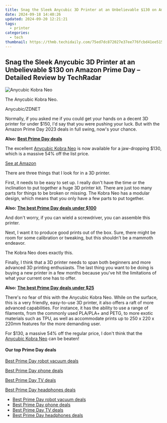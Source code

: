 ```yaml
---
title: Snag the Sleek Anycubic 3D Printer at an Unbelievable $130 on Amazon Prime Day – Detailed Review by TechRadar
date: 2024-09-18 14:40:26
updated: 2024-09-20 12:21:21
tags:
  - printer
categories:
  - tech
thumbnail: https://thmb.techidaily.com/75ed7dc872027e37ee776fcbd41ee515ad71f0c8336694d98304c7450ff8c427.png
---
```


## Snag the Sleek Anycubic 3D Printer at an Unbelievable $130 on Amazon Prime Day – Detailed Review by TechRadar

![Anycubic Kobra Neo](https://www.zdnet.com/a/img/resize/da3b3cda30788114022819ed49190258695be716/2023/07/11/b4e1bfe4-805b-48d7-882d-49c30930e388/bg-01-1.jpg?auto=webp&width=1280)

The Anycubic Kobra Neo.

Anycubic/ZDNET

Normally, if you asked me if you could get your hands on a decent 3D printer for under $150, I'd say that you were pushing your luck. But with the Amazon Prime Day 2023 deals in full swing, now's your chance. 

**Also:** [**Best Prime Day deals**](https://www.zdnet.com/article/the-best-amazon-prime-day-deals/)

The excellent [Anycubic Kobra Neo](https://buy.geni.us/Proxy.ashx?TSID=368250&GR%5FURL=https%3A%2F%2Fwww.anrdoezrs.net%2Flinks%2F9041660%2Ftype%2Fdlg%2Fsid%2Fzd-%5F%5FCOM%5FCLICK%5FID%5F%5F-dtp%2Fhttps%3A%2F%2Fwww.amazon.com%2FAnycubic-Pre-Installed-Precision-Removable-220%C3%97220%C3%97250mm%2Fdp%2FB0BK1MPNVN%3Ftag%3Dzd-buy-button-20%26ascsubtag%3D%5F%5FCOM%5FCLICK%5FID%5F%5F%7C6b28a3b8-725e-481d-a6bd-87aaf7cbfbfa%7Cdtp&dtb=1) is now available for a jaw-dropping $130, which is a massive 54% off the list price. 

[See at Amazon](https://buy.geni.us/Proxy.ashx?TSID=368250&GR%5FURL=https%3A%2F%2Fwww.anrdoezrs.net%2Flinks%2F9041660%2Ftype%2Fdlg%2Fsid%2Fzd-%5F%5FCOM%5FCLICK%5FID%5F%5F-dtp%2Fhttps%3A%2F%2Fwww.amazon.com%2FAnycubic-Pre-Installed-Precision-Removable-220%C3%97220%C3%97250mm%2Fdp%2FB0BK1MPNVN%3Futm%5Fsource%3DCommissionJunction%26utm%5Fmedium%3DAffiliate%26utm%5Fcampaign%3D9041660%5FCNET%2BMedia%2BGroup%2B%28Commerce%29%5FLD~External~Enterprise~MKTPLCE~Other~National~Affiliate~www.amazon.com%26utm%5Fcontent%3D~~EN%26cjevent%3Deb5fffb2200011ee83a0cefa0a82b821%26cjdata%3DMXxOfDB8WXww%26tag%3Dzd-buy-button-20%26ascsubtag%3D%5F%5FCOM%5FCLICK%5FID%5F%5F%7C6b28a3b8-725e-481d-a6bd-87aaf7cbfbfa%7Cdtp&dtb=1)

There are three things that I look for in a 3D printer.

First, it needs to be easy to set up. I really don't have the time or the inclination to put together a huge 3D printer kit. There are just too many parts for things to be broken or missing. The Kobra Neo has a modular design, which means that you only have a few parts to put together. 

**Also:** [**The best Prime Day deals under $100**](https://www.zdnet.com/home-and-office/best-amazon-prime-day-2023-deals-under-100/)

And don't worry, if you can wield a screwdriver, you can assemble this printer. 

Next, I want it to produce good prints out of the box. Sure, there might be room for some calibration or tweaking, but this shouldn't be a mammoth endeavor. 

The Kobra Neo does exactly this. 

Finally, I think that a 3D printer needs to span both beginners and more advanced 3D printing enthusiasts. The last thing you want to be doing is buying a new printer in a few months because you've hit the limitations of what your current one has to offer. 

**Also:** [**The best Prime Day deals under $25**](https://www.zdnet.com/home-and-office/best-amazon-prime-day-deals-under-25/)

There's no fear of this with the Anycubic Kobra Neo. While on the surface, this is a very friendly, easy-to-use 3D printer, it also offers a raft of more advanced capabilities. For instance, it has the ability to use a range of filaments, from the commonly used PLA/PLA+ and PETG, to more exotic materials such as TPU, as well as accommodate prints up to 250 x 220 x 220mm features for the more demanding user.

For $130, a massive 54% off the regular price, I don't think that the [Anycubic Kobra Neo](https://buy.geni.us/Proxy.ashx?TSID=368250&GR%5FURL=https%3A%2F%2Fwww.anrdoezrs.net%2Flinks%2F9041660%2Ftype%2Fdlg%2Fsid%2Fzd-%5F%5FCOM%5FCLICK%5FID%5F%5F-dtp%2Fhttps%3A%2F%2Fwww.amazon.com%2FAnycubic-Pre-Installed-Precision-Removable-220%C3%97220%C3%97250mm%2Fdp%2FB0BK1MPNVN%3Ftag%3Dzd-buy-button-20%26ascsubtag%3D%5F%5FCOM%5FCLICK%5FID%5F%5F%7C6b28a3b8-725e-481d-a6bd-87aaf7cbfbfa%7Cdtp&dtb=1) can be beaten!

#### Our top Prime Day deals

[Best Prime Day robot vacuum deals](https://www.zdnet.com/article/best-october-prime-day-robot-vacuum-deals-2023-still-available/ "Best Prime Day robot vacuum deals")

[Best Prime Day phone deals](https://www.zdnet.com/article/best-october-prime-day-phone-deals-2023-still-available/ "Best Prime Day phone deals")

[Best Prime Day TV deals](https://www.zdnet.com/article/best-october-prime-day-tv-deals-2023-still-available/ "Best Prime Day TV deals")

[Best Prime Day headphones deals](https://www.zdnet.com/article/best-headphones-deals-still-available-october-prime-day-2023/ "Best Prime Day headphones deals")

* [Best Prime Day robot vacuum deals](https://www.zdnet.com/article/best-october-prime-day-robot-vacuum-deals-2023-still-available/ "Best Prime Day robot vacuum deals")
* [Best Prime Day phone deals](https://www.zdnet.com/article/best-october-prime-day-phone-deals-2023-still-available/ "Best Prime Day phone deals")
* [Best Prime Day TV deals](https://www.zdnet.com/article/best-october-prime-day-tv-deals-2023-still-available/ "Best Prime Day TV deals")
* [Best Prime Day headphones deals](https://www.zdnet.com/article/best-headphones-deals-still-available-october-prime-day-2023/ "Best Prime Day headphones deals")

<ins class="adsbygoogle"
     style="display:block"
     data-ad-format="autorelaxed"
     data-ad-client="ca-pub-7571918770474297"
     data-ad-slot="1223367746"></ins>



<ins class="adsbygoogle"
     style="display:block"
     data-ad-client="ca-pub-7571918770474297"
     data-ad-slot="8358498916"
     data-ad-format="auto"
     data-full-width-responsive="true"></ins>
